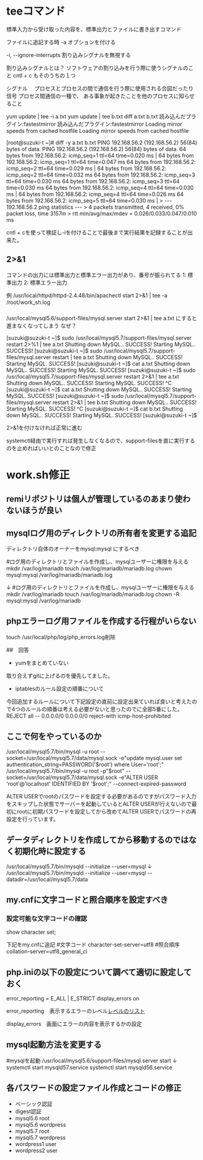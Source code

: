 # teeコマンド
標準入力から受け取った内容を、標準出力とファイルに書き出すコマンド

ファイルに追記する時
-a オプションを付ける

-i, --ignore-interrupts
割り込みシグナルを無視する

割り込みシグナルとは？
ソフトウェアの割り込みを行う際に使うシグナルのこと
cntl + c もそのうちの１つ

シグナル　
プロセスとプロセスの間で通信を行う際に使用される合図だったり信号
プロセス間通信の一種で、 ある事象が起きたことを他のプロセスに知らせること

yum update | tee -i a.txt
yum update | tee b.txt
diff a.txt b.txt
読み込んだプラグイン:fastestmirror                              読み込んだプラグイン:fastestmirror
Loading mirror speeds from cached hostfile                      Loading mirror speeds from cached hostfile


[root@suzuki-t ~]# diff -y a.txt b.txt
PING 192.168.56.2 (192.168.56.2) 56(84) bytes of data.          PING 192.168.56.2 (192.168.56.2) 56(84) bytes of data.
64 bytes from 192.168.56.2: icmp_seq=1 ttl=64 time=0.020 ms   | 64 bytes from 192.168.56.2: icmp_seq=1 ttl=64 time=0.047 ms
64 bytes from 192.168.56.2: icmp_seq=2 ttl=64 time=0.029 ms   | 64 bytes from 192.168.56.2: icmp_seq=2 ttl=64 time=0.032 ms
64 bytes from 192.168.56.2: icmp_seq=3 ttl=64 time=0.030 ms     64 bytes from 192.168.56.2: icmp_seq=3 ttl=64 time=0.030 ms
64 bytes from 192.168.56.2: icmp_seq=4 ttl=64 time=0.030 ms   | 64 bytes from 192.168.56.2: icmp_seq=4 ttl=64 time=0.026 ms
64 bytes from 192.168.56.2: icmp_seq=5 ttl=64 time=0.030 ms   |
                                                              > --- 192.168.56.2 ping statistics ---
                                                              > 4 packets transmitted, 4 received, 0% packet loss, time 3157m
                                                              > rtt min/avg/max/mdev = 0.026/0.033/0.047/0.010 ms

cntl + cを使って検証し-iを付けることで最後まで実行結果を記録することが出来た。


## 2>&1
コマンドの出力には標準出力と標準エラー出力があり、番号が振られてる
1: 標準出力
2: 標準エラー出力


例
/usr/local/httpd/httpd-2.4.48/bin/apachectl start 2>&1 | tee -a /root/work_sh.log 






###
/usr/local/mysql5.6/support-files/mysql.server start 2>&1 | tee a.txt
にすると進まなくなってしまう
なぜ？

[suzuki@suzuki-t ~]$ sudo /usr/local/mysql5.7/support-files/mysql.server restart 2>%1 | tee a.txt
Shutting down MySQL.. SUCCESS!
Starting MySQL.. SUCCESS!
[suzuki@suzuki-t ~]$ sudo /usr/local/mysql5.7/support-files/mysql.server restart | tee a.txt
Shutting down MySQL.. SUCCESS!
Starting MySQL. SUCCESS!
[suzuki@suzuki-t ~]$ cat a.txt
Shutting down MySQL.. SUCCESS!
Starting MySQL. SUCCESS!
[suzuki@suzuki-t ~]$ sudo /usr/local/mysql5.7/support-files/mysql.server restart 2>&1 | tee a.txt
Shutting down MySQL.. SUCCESS!
Starting MySQL. SUCCESS!
^C
[suzuki@suzuki-t ~]$ cat a.txt
Shutting down MySQL.. SUCCESS!
Starting MySQL. SUCCESS!
[suzuki@suzuki-t ~]$ sudo /usr/local/mysql5.7/support-files/mysql.server restart 2>&1 | tee b.txt
Shutting down MySQL.. SUCCESS!
Starting MySQL. SUCCESS!
^C
[suzuki@suzuki-t ~]$ cat b.txt
Shutting down MySQL.. SUCCESS!
Starting MySQL. SUCCESS!
[suzuki@suzuki-t ~]$

2>&1を付けなければ正常に進む

systemctl経由で実行すれば発生しなくなるので、support-filesを直に実行するのを止めればいいとのことなので修正


# work.sh修正

## remiリポジトリは個人が管理しているのあまり使わないほうが良い

## mysqlログ用のディレクトリの所有者を変更する追記
ディレクトリ自体のオーナーをmysql:mysql にするべき

#ログ用のディレクトリとファイルを作成し、mysqlユーザーに権限を与える
mkdir /var/log/mariadb
touch /var/log/mariadb/mariadb.log
chown mysql:mysql /var/log/mariadb/mariadb.log

↓
#ログ用のディレクトリとファイルを作成し、mysqlユーザーに権限を与える
mkdir /var/log/mariadb
touch /var/log/mariadb/mariadb.log
chown -R mysql:mysql /var/log/mariadb


## phpエラーログ用ファイルを作成する行程がいらない
touch /usr/local/php/log/php_errors.log削除



##　回答
- yumをまとめていない

取り合えずgitに上げるのを優先してました。

- iptablesのルール設定の順番について

今回追加するルールについて下記設定の直前に設定出来ていれば良いと考えたので4つのルールの順番は考える必要がないと思ったのでに全部5番にした。
REJECT     all  --  0.0.0.0/0            0.0.0.0/0            reject-with icmp-host-prohibited

## ここで何をやっているのか
/usr/local/mysql5.7/bin/mysql -u root --socket=/usr/local/mysql5.7/data/mysql.sock -e"update mysql.user set authentication_string=PASSWORD('$root') where User='root';"
/usr/local/mysql5.7/bin/mysql -u root -p"$root" --socket=/usr/local/mysql5.7/data/mysql.sock -e"ALTER USER 'root'@'localhost' IDENTIFIED BY '$root';" --connect-expired-password 

ALTER USERでrootのパスワードを設定する必要があるのですがパスワード入力をスキップした状態でサーバーを起動しているとALTER USERが行えないので最初にrootに初期パスワードを設定してから改めてALTER USERでパスワードの再設定を行っています。



## データディレクトリを作成してから移動するのではなく初期化時に設定する
/usr/local/mysql5.7/bin/mysqld --initialize --user=mysql
↓
/usr/local/mysql5.7/bin/mysqld --initialize --user=mysql --datadir=/usr/local/mysql5.7/data



## my.cnfに文字コードと照合順序を設定すべき
### 設定可能な文字コードの確認
show character set;

下記をmy.cnfに追記
#文字コード
character-set-server=utf8
#照合順序
collation-server=utf8_general_ci





## php.iniの以下の設定について調べて適切に設定しておく
error_reporting = E_ALL | E_STRICT
display_errors on


error_reporting　表示するエラーのレベル[レベルのリスト](https://www.php.net/manual/ja/errorfunc.constants.php)

display_errors　画面にエラーの内容を表示するかの設定

## mysql起動方法を変更する
#mysqlを起動
/usr/local/mysql5.6/support-files/mysql.server start
↓
systemctl start mysqld57.service
systemctl start mysqld56.service

## 各パスワードの設定ファイル作成とコードの修正
- ベーシック認証
- digest認証
- mysql5.6 root
- mysql5.6 wordpress
- mysql5.7 root
- mysql5.7 wordpress
- wordpress1 user
- wordpress2 user
